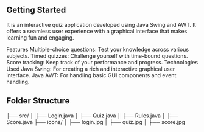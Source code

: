 ## Getting Started

It is an interactive quiz application developed using Java Swing and AWT. It offers a seamless user experience with a graphical interface that makes learning fun and engaging.

Features
Multiple-choice questions: Test your knowledge across various subjects.
Timed quizzes: Challenge yourself with time-bound questions.
Score tracking: Keep track of your performance and progress.
Technologies Used
Java Swing: For creating a rich and interactive graphical user interface.
Java AWT: For handling basic GUI components and event handling.

## Folder Structure
├── src/
│   ├── Login.java
│   ├── Quiz.java
│   ├── Rules.java
│   ├── Score.java
├── icons/
│   ├── login.jpg
│   ├── quiz.jpg
│   ├── score.jpg



